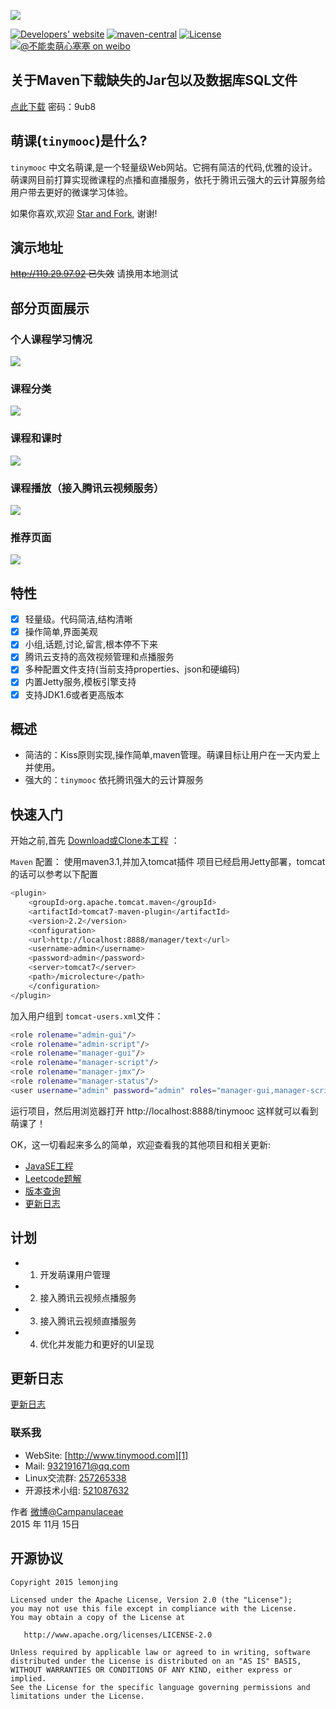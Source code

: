 
[![](http://7xlkoc.com1.z0.glb.clouddn.com/LOGO_BIG.png)](http://www.tinymood.com)

[![Developers' website](https://img.shields.io/travis/biezhi/blade.svg?style=flat-square)](http://www.tinymood.com)
[![maven-central](https://img.shields.io/maven-central/v/com.bladejava/blade-core.svg?style=flat-square)](http://search.maven.org/#search%7Cga%7C1%7Cg%3A%22com.bladejava%22)
[![License](https://img.shields.io/badge/license-Apache%202-4EB1BA.svg?style=flat-square)](https://www.apache.org/licenses/LICENSE-2.0.html)
[![@不能卖萌心塞塞 on weibo](http://7xlkoc.com1.z0.glb.clouddn.com/weibo.png)](http://weibo.com/u/1662536394)

## 关于Maven下载缺失的Jar包以及数据库SQL文件

[点此下载](http://pan.baidu.com/s/1eRJcPoA) 密码：9ub8

## 萌课(`tinymooc`)是什么?

`tinymooc` 中文名萌课,是一个轻量级Web网站。它拥有简洁的代码,优雅的设计。
萌课网目前打算实现微课程的点播和直播服务，依托于腾讯云强大的云计算服务给用户带去更好的微课学习体验。

如果你喜欢,欢迎 [Star and Fork](https://github.com/lemonjing/tinymooc), 谢谢!

## 演示地址

~~http://119.29.97.92 已失效~~ 请换用本地测试

## 部分页面展示

### 个人课程学习情况
![](http://7xlkoc.com1.z0.glb.clouddn.com/tiny%2Fmooc1.jpg)

### 课程分类
![](http://7xlkoc.com1.z0.glb.clouddn.com/tiny%2Fmooc2.jpg)

### 课程和课时
![](http://7xlkoc.com1.z0.glb.clouddn.com/tiny%2Fmooc3.jpg)

### 课程播放（接入腾讯云视频服务）
![](http://7xlkoc.com1.z0.glb.clouddn.com/tiny%2Fmooc4.jpg)

### 推荐页面
![](http://7xlkoc.com1.z0.glb.clouddn.com/tiny%2Fmooc5.jpg)

## 特性

* [x] 轻量级。代码简洁,结构清晰
* [x] 操作简单,界面美观
* [x] 小组,话题,讨论,留言,根本停不下来
* [x] 腾讯云支持的高效视频管理和点播服务
* [x] 多种配置文件支持(当前支持properties、json和硬编码)
* [x] 内置Jetty服务,模板引擎支持
* [x] 支持JDK1.6或者更高版本

## 概述

* 简洁的：Kiss原则实现,操作简单,maven管理。萌课目标让用户在一天内爱上并使用。
* 强大的：`tinymooc` 依托腾讯强大的云计算服务

## 快速入门

开始之前,首先 [Download或Clone本工程](https://github.com/lemonjing/tinymooc) ：

`Maven` 配置：
使用maven3.1,并加入tomcat插件
项目已经启用Jetty部署，tomcat的话可以参考以下配置

``` sh
<plugin>
	<groupId>org.apache.tomcat.maven</groupId>
	<artifactId>tomcat7-maven-plugin</artifactId>
	<version>2.2</version>
	<configuration>
	<url>http://localhost:8888/manager/text</url>
	<username>admin</username>
	<password>admin</password>
	<server>tomcat7</server>
	<path>/microlecture</path>
	</configuration>
</plugin>
```

加入用户组到 `tomcat-users.xml`文件：

``` sh
<role rolename="admin-gui"/>
<role rolename="admin-script"/>
<role rolename="manager-gui"/>
<role rolename="manager-script"/>
<role rolename="manager-jmx"/>
<role rolename="manager-status"/>
<user username="admin" password="admin" roles="manager-gui,manager-script,manager-jmx,manager-status,admin-script,admin-gui"/>
```

运行项目，然后用浏览器打开 http://localhost:8888/tinymooc 这样就可以看到萌课了！

OK，这一切看起来多么的简单，欢迎查看我的其他项目和相关更新:

+ [JavaSE工程](https://github.com/Lemonjing/myjavase)
+ [Leetcode题解](https://github.com/Lemonjing/leetcode)
+ [版本查询](LAST_VERSION.md)
+ [更新日志](UPDATE_LOG.md)

## 计划

- 1. 开发萌课用户管理
- 2. 接入腾讯云视频点播服务
- 3. 接入腾讯云视频直播服务
- 4. 优化并发能力和更好的UI呈现

## 更新日志

[更新日志](https://github.com/Lemonjing/TinyMooc/blob/master/UPDATE_LOG.md)

### 联系我

- WebSite: [http://www.tinymood.com][1]
- Mail: 932191671@qq.com
- Linux交流群: [257265338][2]
- 开源技术小组: [521087632][3]

作者 [微博@Campanulaceae][4]     
2015 年 11月 15日

## 开源协议

```
Copyright 2015 lemonjing

Licensed under the Apache License, Version 2.0 (the "License");
you may not use this file except in compliance with the License.
You may obtain a copy of the License at

   http://www.apache.org/licenses/LICENSE-2.0

Unless required by applicable law or agreed to in writing, software
distributed under the License is distributed on an "AS IS" BASIS,
WITHOUT WARRANTIES OR CONDITIONS OF ANY KIND, either express or implied.
See the License for the specific language governing permissions and
limitations under the License.
```

[1]: http://www.tinymood.com   
[2]: http://jq.qq.com/?_wv=1027&k=ZKsbKb
[3]: http://jq.qq.com/?_wv=1027&k=26Y8BYN
[4]: http://weibo.com/u/1662536394
